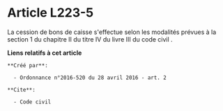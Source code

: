# Article L223-5

La cession de bons de caisse s'effectue selon les modalités prévues à la 
section 1 du chapitre II du titre IV du livre III du code civil
.

**Liens relatifs à cet article**

	**Créé par**:

	  - Ordonnance n°2016-520 du 28 avril 2016 - art. 2

	**Cite**:

	  - Code civil
